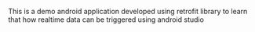 This is a demo android application developed using retrofit library to learn that how realtime data can be triggered using android studio
